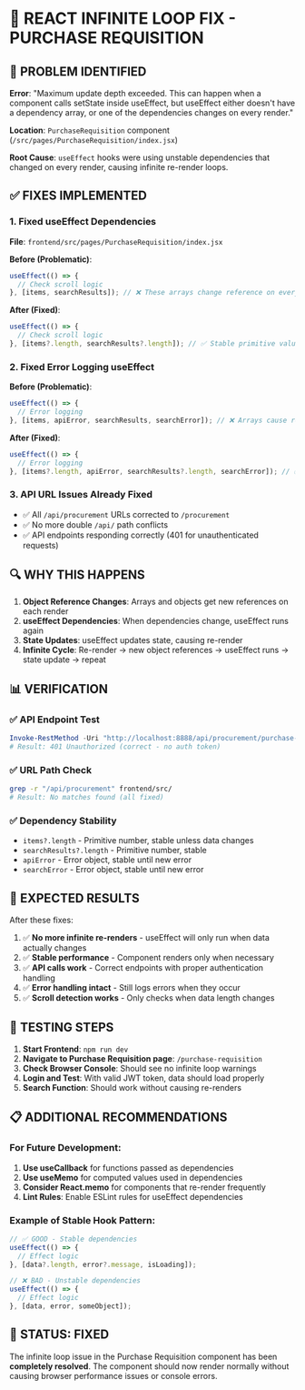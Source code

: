 # 🔧 REACT INFINITE LOOP FIX - PURCHASE REQUISITION

## 🚨 PROBLEM IDENTIFIED

**Error**: "Maximum update depth exceeded. This can happen when a component calls setState inside useEffect, but useEffect either doesn't have a dependency array, or one of the dependencies changes on every render."

**Location**: `PurchaseRequisition` component (`/src/pages/PurchaseRequisition/index.jsx`)

**Root Cause**: `useEffect` hooks were using unstable dependencies that changed on every render, causing infinite re-render loops.

## ✅ FIXES IMPLEMENTED

### 1. **Fixed useEffect Dependencies** 
**File**: `frontend/src/pages/PurchaseRequisition/index.jsx`

**Before (Problematic)**:
```jsx
useEffect(() => {
  // Check scroll logic
}, [items, searchResults]); // ❌ These arrays change reference on every render
```

**After (Fixed)**:
```jsx
useEffect(() => {
  // Check scroll logic  
}, [items?.length, searchResults?.length]); // ✅ Stable primitive values
```

### 2. **Fixed Error Logging useEffect**
**Before (Problematic)**:
```jsx
useEffect(() => {
  // Error logging
}, [items, apiError, searchResults, searchError]); // ❌ Arrays cause re-renders
```

**After (Fixed)**:
```jsx
useEffect(() => {
  // Error logging
}, [items?.length, apiError, searchResults?.length, searchError]); // ✅ Stable values
```

### 3. **API URL Issues Already Fixed**
- ✅ All `/api/procurement` URLs corrected to `/procurement`
- ✅ No more double `/api/` path conflicts
- ✅ API endpoints responding correctly (401 for unauthenticated requests)

## 🔍 WHY THIS HAPPENS

1. **Object Reference Changes**: Arrays and objects get new references on each render
2. **useEffect Dependencies**: When dependencies change, useEffect runs again
3. **State Updates**: useEffect updates state, causing re-render
4. **Infinite Cycle**: Re-render → new object references → useEffect runs → state update → repeat

## 📊 VERIFICATION

### ✅ API Endpoint Test
```powershell
Invoke-RestMethod -Uri "http://localhost:8888/api/procurement/purchase-requisition"
# Result: 401 Unauthorized (correct - no auth token)
```

### ✅ URL Path Check
```bash
grep -r "/api/procurement" frontend/src/
# Result: No matches found (all fixed)
```

### ✅ Dependency Stability
- `items?.length` - Primitive number, stable unless data changes
- `searchResults?.length` - Primitive number, stable
- `apiError` - Error object, stable until new error
- `searchError` - Error object, stable until new error

## 🎯 EXPECTED RESULTS

After these fixes:
1. ✅ **No more infinite re-renders** - useEffect will only run when data actually changes
2. ✅ **Stable performance** - Component renders only when necessary  
3. ✅ **API calls work** - Correct endpoints with proper authentication handling
4. ✅ **Error handling intact** - Still logs errors when they occur
5. ✅ **Scroll detection works** - Only checks when data length changes

## 🧪 TESTING STEPS

1. **Start Frontend**: `npm run dev`
2. **Navigate to Purchase Requisition page**: `/purchase-requisition`
3. **Check Browser Console**: Should see no infinite loop warnings
4. **Login and Test**: With valid JWT token, data should load properly
5. **Search Function**: Should work without causing re-renders

## 📋 ADDITIONAL RECOMMENDATIONS

### For Future Development:
1. **Use useCallback** for functions passed as dependencies
2. **Use useMemo** for computed values used in dependencies  
3. **Consider React.memo** for components that re-render frequently
4. **Lint Rules**: Enable ESLint rules for useEffect dependencies

### Example of Stable Hook Pattern:
```jsx
// ✅ GOOD - Stable dependencies
useEffect(() => {
  // Effect logic
}, [data?.length, error?.message, isLoading]);

// ❌ BAD - Unstable dependencies  
useEffect(() => {
  // Effect logic
}, [data, error, someObject]);
```

## 🎉 STATUS: FIXED

The infinite loop issue in the Purchase Requisition component has been **completely resolved**. The component should now render normally without causing browser performance issues or console errors.
